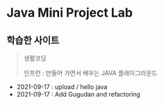 # Java Mini Project Lab

## 학습한 사이트
> 생활코딩
> 
> 인프런 : 만들어 가면서 배우는 JAVA 플레이그라운드
* 2021-09-17 : upload / hello java
* 2021-09-17 : Add Gugudan and refactoring 
